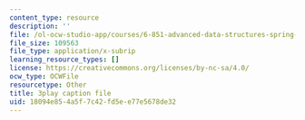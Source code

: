 ```yaml
---
content_type: resource
description: ''
file: /ol-ocw-studio-app/courses/6-851-advanced-data-structures-spring-2012/18094e854a5f7c42fd5ee77e5678de32_DZ7jt1F8KKw.srt
file_size: 109563
file_type: application/x-subrip
learning_resource_types: []
license: https://creativecommons.org/licenses/by-nc-sa/4.0/
ocw_type: OCWFile
resourcetype: Other
title: 3play caption file
uid: 18094e85-4a5f-7c42-fd5e-e77e5678de32
---
```

